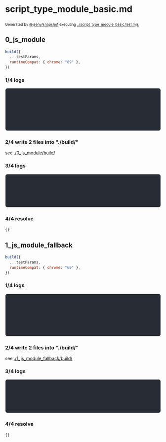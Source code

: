# script_type_module_basic.md

<sub>
  Generated by <a href="https://github.com/jsenv/core/tree/main/packages/independent/snapshot">@jsenv/snapshot</a> executing <a href="../script_type_module_basic.test.mjs">../script_type_module_basic.test.mjs</a>
</sub>

## 0_js_module

```js
build({
  ...testParams,
  runtimeCompat: { chrome: "89" },
})
```

### 1/4 logs

![img](0_js_module/0_js_module_log_group.svg)

### 2/4 write 2 files into "./build/"

see [./0_js_module/build/](./0_js_module/build/)

### 3/4 logs

![img](0_js_module/0_js_module_log_group_1.svg)

### 4/4 resolve

```js
{}
```

## 1_js_module_fallback

```js
build({
  ...testParams,
  runtimeCompat: { chrome: "60" },
})
```

### 1/4 logs

![img](1_js_module_fallback/1_js_module_fallback_log_group.svg)

### 2/4 write 2 files into "./build/"

see [./1_js_module_fallback/build/](./1_js_module_fallback/build/)

### 3/4 logs

![img](1_js_module_fallback/1_js_module_fallback_log_group_1.svg)

### 4/4 resolve

```js
{}
```